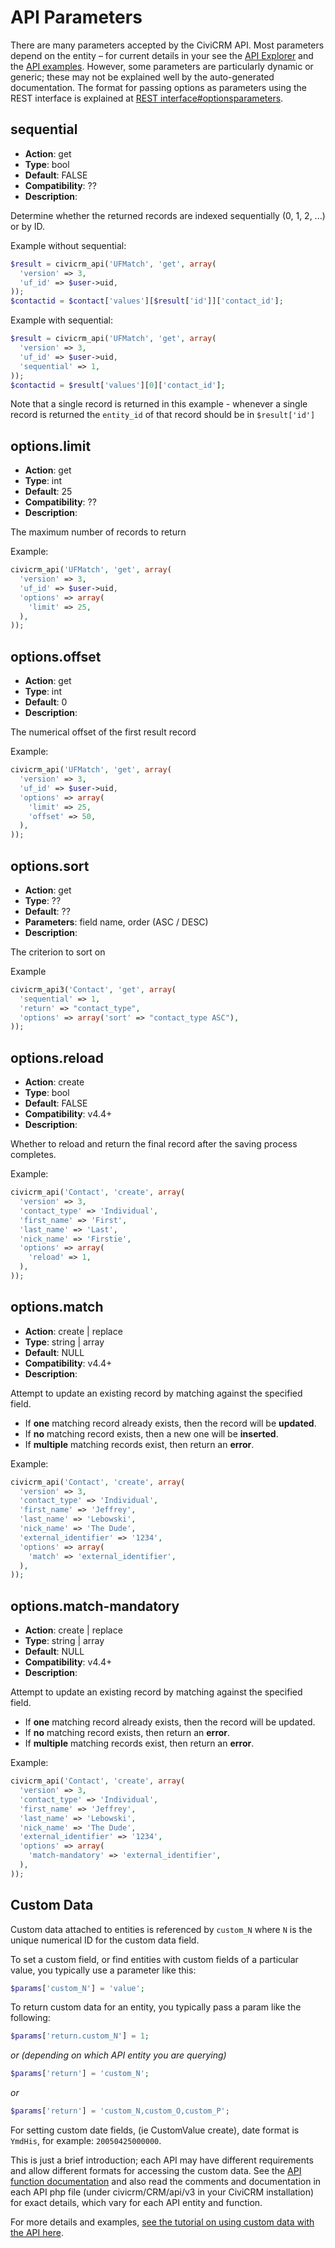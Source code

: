 # API Parameters

There are many parameters accepted by the CiviCRM API. Most parameters
depend on the entity – for current details in your see the [API Explorer]
and the [API examples]. However, some parameters are particularly dynamic or
generic; these may not be explained well by the auto-generated
documentation. The format for passing options as parameters using the
REST interface is explained at [REST
interface\#optionsparameters](https://wiki.civicrm.org/confluence/display/CRMDOC/REST+interface#RESTinterface-optionsparameters).

[API Explorer]: /api/general/#api-explorer
[API examples]: /api/general/#api-examples

## sequential

-   **Action**: get
-   **Type**: bool
-   **Default**: FALSE
-   **Compatibility**: ??
-   **Description**:

Determine whether the returned records are indexed sequentially (0, 1, 2, ...)
or by ID.

Example without sequential:

```php
$result = civicrm_api('UFMatch', 'get', array(
  'version' => 3,
  'uf_id' => $user->uid,
));
$contactid = $contact['values'][$result['id']]['contact_id'];
```

Example with sequential:

```php
$result = civicrm_api('UFMatch', 'get', array(
  'version' => 3,
  'uf_id' => $user->uid,
  'sequential' => 1,
));
$contactid = $result['values'][0]['contact_id'];
```

Note that a single record is returned in this example - whenever a single
record is returned the `entity_id` of that record should be in `$result['id']`


## options.limit

-   **Action**: get
-   **Type**: int
-   **Default**: 25
-   **Compatibility**: ??
-   **Description**:

The maximum number of records to return

Example:

```php
civicrm_api('UFMatch', 'get', array(
  'version' => 3,
  'uf_id' => $user->uid,
  'options' => array(
    'limit' => 25,
  ),
));
```


## options.offset

-   **Action**: get
-   **Type**: int
-   **Default**: 0
-   **Description**:

The numerical offset of the first result record

Example:

```php
civicrm_api('UFMatch', 'get', array(
  'version' => 3,
  'uf_id' => $user->uid,
  'options' => array(
    'limit' => 25,
    'offset' => 50,
  ),
));
```

## options.sort

-   **Action**: get
-   **Type**: ??
-   **Default**: ??
-   **Parameters**: field name, order (ASC / DESC)
-   **Description**:

The criterion to sort on

Example

```php
civicrm_api3('Contact', 'get', array(
  'sequential' => 1,
  'return' => "contact_type",
  'options' => array('sort' => "contact_type ASC"),
));
```

## options.reload

-   **Action**: create
-   **Type**: bool
-   **Default**: FALSE
-   **Compatibility**: v4.4+
-   **Description**:

Whether to reload and return the final record after the saving process
completes.

Example:

```php
civicrm_api('Contact', 'create', array(
  'version' => 3,
  'contact_type' => 'Individual',
  'first_name' => 'First',
  'last_name' => 'Last',
  'nick_name' => 'Firstie',
  'options' => array(
    'reload' => 1,
  ),
));
```

## options.match

-   **Action**: create | replace
-   **Type**: string | array
-   **Default**: NULL
-   **Compatibility**: v4.4+
-   **Description**:

Attempt to update an existing record by matching against the specified
field.

-   If **one** matching record already exists, then the record will be
    **updated**.
-   If **no** matching record exists, then a new one will be **inserted**.
-   If **multiple** matching records exist, then return an **error**.

Example:

```php
civicrm_api('Contact', 'create', array(
  'version' => 3,
  'contact_type' => 'Individual',
  'first_name' => 'Jeffrey',
  'last_name' => 'Lebowski',
  'nick_name' => 'The Dude',
  'external_identifier' => '1234',
  'options' => array(
    'match' => 'external_identifier',
  ),
));
```

## options.match-mandatory

-   **Action**: create | replace
-   **Type**: string | array
-   **Default**: NULL
-   **Compatibility**: v4.4+
-   **Description**:

Attempt to update an existing record by matching against the specified
field.

-   If **one** matching record already exists, then the record will be
    updated.
-   If **no** matching record exists, then return an **error**.
-   If **multiple** matching records exist, then return an **error**.

Example:

```php
civicrm_api('Contact', 'create', array(
  'version' => 3,
  'contact_type' => 'Individual',
  'first_name' => 'Jeffrey',
  'last_name' => 'Lebowski',
  'nick_name' => 'The Dude',
  'external_identifier' => '1234',
  'options' => array(
    'match-mandatory' => 'external_identifier',
  ),
));
```


## Custom Data

Custom data attached to entities is referenced by `custom_N` where `N` is
the unique numerical ID for the custom data field.

To set a custom field, or find entities with custom fields of a
particular value, you typically use a parameter like this:

```php
$params['custom_N'] = 'value';
```

To return custom data for an entity, you typically pass a param like the
following:

```php
$params['return.custom_N'] = 1;
```

*or (depending on which API entity you are querying)*
```php
$params['return'] = 'custom_N';
```

*or*
```php
$params['return'] = 'custom_N,custom_O,custom_P';
```

For setting custom date fields, (ie CustomValue create), date format is
`YmdHis`, for example: `20050425000000`.

This is just a brief introduction; each API may have different requirements
and allow different formats for accessing the custom data. See the
[API function documentation](https://wiki.civicrm.org/confluence/display/CRMDOC/Using+the+API)
and also read the comments and documentation in each API php file
(under civicrm/CRM/api/v3 in your CiviCRM installation) for exact details,
which vary for each API entity and function.

For more details and examples,
[see the tutorial on using custom data with the API here](https://wiki.civicrm.org/confluence/display/CRMDOC/Using+Custom+Data+with+the+API).
